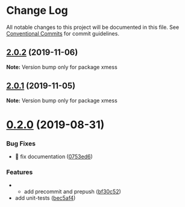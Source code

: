 # Change Log

All notable changes to this project will be documented in this file.
See [Conventional Commits](https://conventionalcommits.org) for commit guidelines.

## [2.0.2](https://github.com/ciklum-digital/xmess/compare/v2.0.1...v2.0.2) (2019-11-06)

**Note:** Version bump only for package xmess





## [2.0.1](https://github.com/ciklum-digital/xmess/compare/v0.2.0...v2.0.1) (2019-11-05)

**Note:** Version bump only for package xmess





# [0.2.0](https://github.com/ciklum-digital/xmess/compare/v0.1.8...v0.2.0) (2019-08-31)


### Bug Fixes

* 🐛 fix documentation ([0753ed6](https://github.com/ciklum-digital/xmess/commit/0753ed6))


### Features

* + add precommit and prepush ([bf30c52](https://github.com/ciklum-digital/xmess/commit/bf30c52))
* add unit-tests ([bec5af4](https://github.com/ciklum-digital/xmess/commit/bec5af4))
